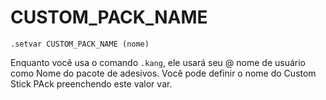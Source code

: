 # CUSTOM\_PACK\_NAME

```text
.setvar CUSTOM_PACK_NAME (nome)
```

Enquanto você usa o comando `.kang`, ele usará seu @ nome de usuário como Nome do pacote de adesivos. Você pode definir o nome do Custom Stick PAck preenchendo este valor var.

